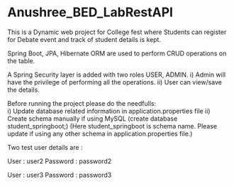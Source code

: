 # Anushree_BED_LabRestAPI

This is a Dynamic web project for College fest where Students can register for Debate event and track of student details is kept.

Spring Boot, JPA, Hibernate ORM are used to perform CRUD operations on the table.

A Spring Security layer is added with two roles USER, ADMIN.
  i)	Admin will have the privilege of performing all the operations.
  ii)	User can view/save the details.
  
Before running the project please do the needfulls:  
  i) Update database related information in application.properties file
  ii) Create schema manually if using MySQL (create database student_springboot;)
      (Here student_springboot is schema name. Please update if using any other schema in application.properties file.)
      
Two test user details are :

User : user2        Password : password2

User : user3        Password : password3
